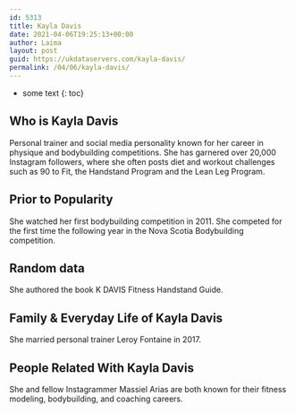 ```yaml
---
id: 5313
title: Kayla Davis
date: 2021-04-06T19:25:13+00:00
author: Laima
layout: post
guid: https://ukdataservers.com/kayla-davis/
permalink: /04/06/kayla-davis/
---
```


* some text
{: toc}


## Who is Kayla Davis
                  
                  
                  
Personal trainer and social media personality known for her career in physique and bodybuilding competitions. She has garnered over 20,000 Instagram followers, where she often posts diet and workout challenges such as 90 to Fit, the Handstand Program and the Lean Leg Program.
                  
              
            
              
            
                
                
                
## Prior to Popularity
                  
                  
                  
She watched her first bodybuilding competition in 2011. She competed for the first time the following year in the Nova Scotia Bodybuilding competition.
                  
              
            
              
            
                
                
                
## Random data
                  
                  
                  
She authored the book K DAVIS Fitness Handstand Guide.
                  
              
            
              
            
                
                
                
## Family & Everyday Life of Kayla Davis
                  
                  
                  
She married personal trainer Leroy Fontaine in 2017.
                  
              
            
              
            
                
                
                
## People Related With Kayla Davis
                  
                  
                  
She and fellow Instagrammer Massiel Arias are both known for their fitness modeling, bodybuilding, and coaching careers.
                  
              
            
              
            
                
              
            
              
              
            
            
              
            
          
          
          
